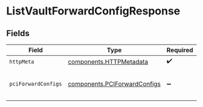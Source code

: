 # ListVaultForwardConfigResponse


## Fields

| Field                                                                        | Type                                                                         | Required                                                                     | Description                                                                  |
| ---------------------------------------------------------------------------- | ---------------------------------------------------------------------------- | ---------------------------------------------------------------------------- | ---------------------------------------------------------------------------- |
| `httpMeta`                                                                   | [components.HTTPMetadata](../../models/components/httpmetadata.md)           | :heavy_check_mark:                                                           | N/A                                                                          |
| `pciForwardConfigs`                                                          | [components.PCIForwardConfigs](../../models/components/pciforwardconfigs.md) | :heavy_minus_sign:                                                           | Returns a list of Vault Forward configurations.                              |